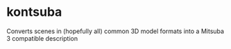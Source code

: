 # kontsuba
Converts scenes in (hopefully all) common 3D model formats into a Mitsuba 3 compatible description
